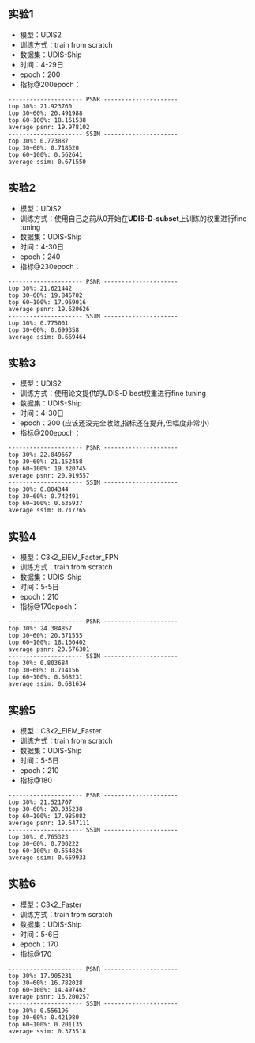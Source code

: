 ## 实验1

- 模型：UDIS2
- 训练方式：train from scratch
- 数据集：UDIS-Ship
- 时间：4-29日
- epoch：200
- 指标@200epoch：
```
--------------------- PSNR ---------------------
top 30%: 21.923760
top 30~60%: 20.491988
top 60~100%: 18.161538
average psnr: 19.978102
--------------------- SSIM ---------------------
top 30%: 0.773887
top 30~60%: 0.718620
top 60~100%: 0.562641
average ssim: 0.671550
```

## 实验2

- 模型：UDIS2
- 训练方式：使用自己之前从0开始在**UDIS-D-subset**上训练的权重进行fine tuning
- 数据集：UDIS-Ship
- 时间：4-30日
- epoch：240
- 指标@230epoch：
```
--------------------- PSNR ---------------------
top 30%: 21.621442
top 30~60%: 19.846702
top 60~100%: 17.969016
average psnr: 19.620626
--------------------- SSIM ---------------------
top 30%: 0.775001
top 30~60%: 0.699358
average ssim: 0.669464
```

## 实验3

- 模型：UDIS2
- 训练方式：使用论文提供的UDIS-D best权重进行fine tuning
- 数据集：UDIS-Ship
- 时间：4-30日
- epoch：200 (应该还没完全收敛,指标还在提升,但幅度非常小)
- 指标@200epoch：
```
--------------------- PSNR ---------------------
top 30%: 22.849667
top 30~60%: 21.152458
top 60~100%: 19.320745
average psnr: 20.919557
--------------------- SSIM ---------------------
top 30%: 0.804344
top 30~60%: 0.742491
top 60~100%: 0.635937
average ssim: 0.717765
```

## 实验4

- 模型：C3k2_EIEM_Faster_FPN
- 训练方式：train from scratch
- 数据集：UDIS-Ship
- 时间：5-5日
- epoch：210
- 指标@170epoch：
```
--------------------- PSNR ---------------------
top 30%: 24.384857
top 30~60%: 20.371555
top 60~100%: 18.160402
average psnr: 20.676301
--------------------- SSIM ---------------------
top 30%: 0.803684
top 30~60%: 0.714156
top 60~100%: 0.568231
average ssim: 0.681634
```

## 实验5

- 模型：C3k2_EIEM_Faster
- 训练方式：train from scratch
- 数据集：UDIS-Ship
- 时间：5-5日
- epoch：210
- 指标@180
```
--------------------- PSNR ---------------------
top 30%: 21.521707
top 30~60%: 20.035238
top 60~100%: 17.985082
average psnr: 19.647111
--------------------- SSIM ---------------------
top 30%: 0.765323
top 30~60%: 0.700222
top 60~100%: 0.554826
average ssim: 0.659933
```

## 实验6

- 模型：C3k2_Faster
- 训练方式：train from scratch
- 数据集：UDIS-Ship
- 时间：5-6日
- epoch：170
- 指标@170
```
--------------------- PSNR ---------------------
top 30%: 17.905231
top 30~60%: 16.782028
top 60~100%: 14.497462
average psnr: 16.200257
--------------------- SSIM ---------------------
top 30%: 0.556196
top 30~60%: 0.421980
top 60~100%: 0.201135
average ssim: 0.373518
```